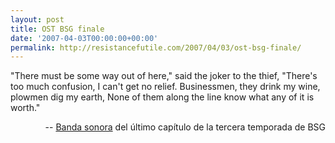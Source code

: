 ```yaml
---
layout: post
title: OST BSG finale
date: '2007-04-03T00:00:00+00:00'
permalink: http://resistancefutile.com/2007/04/03/ost-bsg-finale/
---
```

<p class="chorus">	
"There must be some way out of here," said the joker to the thief,
"There's too much confusion, I can't get no relief.
Businessmen, they drink my wine, plowmen dig my earth,
None of them along the line know what any of it is worth."</p><p align="right">-- <a href="http://www.bobdylan.com/songs/watchtower.html">Banda sonora</a> del último capítulo de la tercera temporada de BSG</p>
